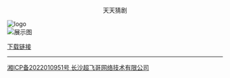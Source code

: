 <center> 天天猜剧</center>

![logo](https://appimg.dbankcdn.com/application/icon144/a8ac7dd866064325bc5cad88a57696f6.png)    
![展示图](https://appimg.dbankcdn.com/application/screenshut1/a8ac7dd866064325bc5cad88a57696f6.jpg)


> 

[下载链接](https://appgallery.huawei.com/#/app/C106889655)

----







[湘ICP备2022010951号 长沙超飞哥网络技术有限公司](http://beian.miit.gov.cn/) 

